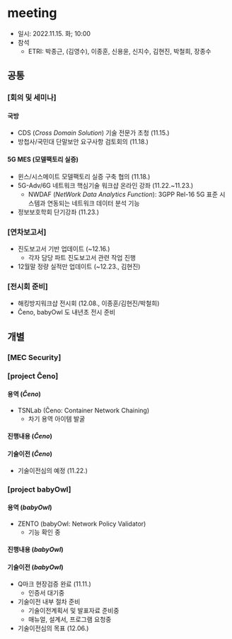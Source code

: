# meeting
- 일시: 2022.11.15. 화; 10:00
- 참석
  - ETRI: 박종근, (김영수), 이종훈, 신용윤, 신지수, 김현진, 박철희, 장종수

## 공통
### [회의 및 세미나]
#### 국방
- CDS (_Cross Domain Solution_) 기술 전문가 초청 (11.15.)
- 방첩사/국민대 단말보안 요구사항 검토회의 (11.18.)
#### 5G MES (모델팩토리 실증)
- 윈스/시스메이트 모델팩토리 실증 구축 협의 (11.18.)
- 5G-Adv/6G 네트워크 핵심기술 워크샵 온라인 강좌 (11.22.~11.23.)
  - NWDAF (_NetWork Data Analytics Function_): 3GPP Rel-16 5G 표준 시스템과 연동되는 네트워크 데이터 분석 기능
- 정보보호학회 단기강좌 (11.23.)

### [연차보고서]
- 진도보고서 기반 업데이트 (~12.16.)
  - 각자 담당 파트 진도보고서 관련 작업 진행
- 12월말 정량 실적만 업데이트 (~12.23., 김현진)

### [전시회 준비]
- 해킹방지워크샵 전시회 (12.08., 이종훈/김현진/박철희)
- Ĉeno, babyOwl 도 내년초 전시 준비

## 개별
### [MEC Security]
### [project Ĉeno]
#### 용역 (_Ĉeno_)
- TSNLab (Ĉeno: Container Network Chaining)
  - 차기 용역 아이템 발굴
#### 진행내용 (_Ĉeno_)
#### 기술이전 (_Ĉeno_)
- 기술이전심의 예정 (11.22.)

### [project babyOwl]
#### 용역 (_babyOwl_)
- ZENTO (babyOwl: Network Policy Validator)
  - 기능 확인 중
#### 진행내용 (_babyOwl_)
#### 기술이전 (_babyOwl_)
- Q마크 현장검증 완료 (11.11.)
  - 인증서 대기중
- 기술이전 내부 절차 준비
  - 기술이전계획서 및 발표자료 준비중
  - 매뉴얼, 설계서, 프로그램 요청중
- 기술이전심의 목표 (12.06.)

